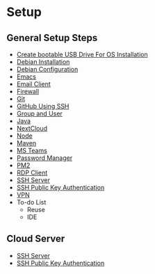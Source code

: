 # Setup

## General Setup Steps

* [Create bootable USB Drive For OS Installation](doc/bootable-usb-drive.md)
* [Debian Installation](doc/debian-install.md)
* [Debian Configuration](doc/debian-config.md)
* [Emacs](doc/emacs.md)
* [Email Client](doc/email-client.md)
* [Firewall](doc/firewall.md)
* [Git](doc/git.md)
* [GitHub Using SSH](doc/github-ssh.md)
* [Group and User](doc/grp-usr.md)
* [Java](doc/java.md)
* [NextCloud](doc/nextcloud.md)
* [Node](doc/node.md)
* [Maven](doc/maven.md)
* [MS Teams](doc/ms-teams.md)
* [Password Manager](doc/pwd-mgmt.md)
* [PM2](doc/pm2.md)
* [RDP Client](doc/rdp.md)
* [SSH Server](doc/ssh-server.md)
* [SSH Public Key Authentication](doc/ssh-pub-key-auth.md)
* [VPN](doc/vpn.md)
* To-do List
  * Reuse
  * IDE

## Cloud Server

* [SSH Server](doc/ssh-server.md)
* [SSH Public Key Authentication](doc/ssh-pub-key-auth.md)
